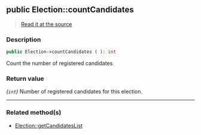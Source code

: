 ## public Election::countCandidates

> [Read it at the source](https://github.com/julien-boudry/Condorcet/blob/master/src/ElectionProcess/CandidatesProcess.php#L42)

### Description    

```php
public Election->countCandidates ( ): int
```

Count the number of registered candidates
    

### Return value   

*(`int`)* Number of registered candidates for this election.


---------------------------------------

### Related method(s)      

* [Election::getCandidatesList](/Docs/ApiReferences/Election%20Class/public%20Election--getCandidatesList.md)    
